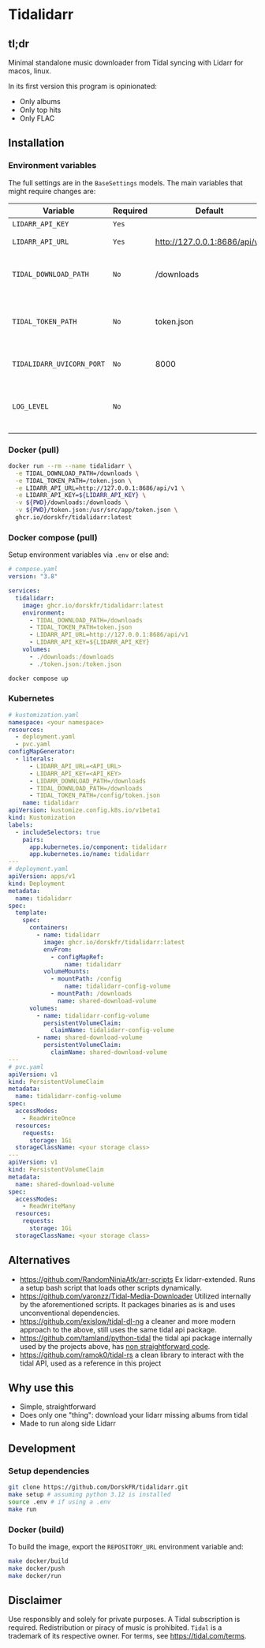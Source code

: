 # Tidalidarr

## tl;dr

Minimal standalone music downloader from Tidal syncing with Lidarr for macos, linux.

In its first version this program is opinionated:
- Only albums
- Only top hits
- Only FLAC

## Installation

### Environment variables

The full settings are in the `BaseSettings` models.
The main variables that might require changes are:

| Variable                  | Required | Default                      | Description                                         |
| ------------------------- | -------- | ---------------------------- | --------------------------------------------------- |
| `LIDARR_API_KEY`          | `Yes`    |                              | Lidarr API key                                      |
| `LIDARR_API_URL`          | `Yes`    | http://127.0.0.1:8686/api/v1 | Lidarr API endpoint                                 |
| `TIDAL_DOWNLOAD_PATH`     | `No`     | /downloads                   | Persistent storage to save music files              |
| `TIDAL_TOKEN_PATH`        | `No`     | token.json                   | Persistent storage to save the authentication token |
| `TIDALIDARR_UVICORN_PORT` | `No`     | 8000                         | Port on which uvicorn should bind                   |
| `LOG_LEVEL`               | `No`     |                              | Python log levels: DEBUG, INFO, WARNING, ERROR      |

### Docker (pull)

```bash
docker run --rm --name tidalidarr \
  -e TIDAL_DOWNLOAD_PATH=/downloads \
  -e TIDAL_TOKEN_PATH=/token.json \
  -e LIDARR_API_URL=http://127.0.0.1:8686/api/v1 \
  -e LIDARR_API_KEY=${LIDARR_API_KEY} \
  -v ${PWD}/downloads:/downloads \
  -v ${PWD}/token.json:/usr/src/app/token.json \
  ghcr.io/dorskfr/tidalidarr:latest
```

### Docker compose (pull)

Setup environment variables via `.env` or else and:

```yaml
# compose.yaml
version: "3.8"

services:
  tidalidarr:
    image: ghcr.io/dorskfr/tidalidarr:latest
    environment:
      - TIDAL_DOWNLOAD_PATH=/downloads
      - TIDAL_TOKEN_PATH=token.json
      - LIDARR_API_URL=http://127.0.0.1:8686/api/v1
      - LIDARR_API_KEY=${LIDARR_API_KEY}
    volumes:
      - ./downloads:/downloads
      - ./token.json:/token.json
```

```bash
docker compose up
```

### Kubernetes

```yaml
# kustomization.yaml
namespace: <your namespace>
resources:
  - deployment.yaml
  - pvc.yaml
configMapGenerator:
  - literals:
      - LIDARR_API_URL=<API_URL>
      - LIDARR_API_KEY=<API_KEY>
      - LIDARR_DOWNLOAD_PATH=/downloads
      - TIDAL_DOWNLOAD_PATH=/downloads
      - TIDAL_TOKEN_PATH=/config/token.json
    name: tidalidarr
apiVersion: kustomize.config.k8s.io/v1beta1
kind: Kustomization
labels:
  - includeSelectors: true
    pairs:
      app.kubernetes.io/component: tidalidarr
      app.kubernetes.io/name: tidalidarr
---
# deployment.yaml
apiVersion: apps/v1
kind: Deployment
metadata:
  name: tidalidarr
spec:
  template:
    spec:
      containers:
        - name: tidalidarr
          image: ghcr.io/dorskfr/tidalidarr:latest
          envFrom:
            - configMapRef:
                name: tidalidarr
          volumeMounts:
            - mountPath: /config
                name: tidalidarr-config-volume
            - mountPath: /downloads
              name: shared-download-volume
      volumes:
        - name: tidalidarr-config-volume
          persistentVolumeClaim:
            claimName: tidalidarr-config-volume
        - name: shared-download-volume
          persistentVolumeClaim:
            claimName: shared-download-volume
---
# pvc.yaml
apiVersion: v1
kind: PersistentVolumeClaim
metadata:
  name: tidalidarr-config-volume
spec:
  accessModes:
    - ReadWriteOnce
  resources:
    requests:
      storage: 1Gi
  storageClassName: <your storage class>
---
apiVersion: v1
kind: PersistentVolumeClaim
metadata:
  name: shared-download-volume
spec:
  accessModes:
    - ReadWriteMany
  resources:
    requests:
      storage: 1Gi
  storageClassName: <your storage class>
```

## Alternatives

- https://github.com/RandomNinjaAtk/arr-scripts Ex lidarr-extended. Runs a setup bash script that loads other scripts dynamically.
- https://github.com/yaronzz/Tidal-Media-Downloader Utilized internally by the aforementioned scripts. It packages binaries as is and uses unconventional dependencies.
- https://github.com/exislow/tidal-dl-ng a cleaner and more modern approach to the above, still uses the same tidal api package.
- https://github.com/tamland/python-tidal the tidal api package internally used by the projects above, has [non straightforward code](https://github.com/tamland/python-tidal/blob/288fc1ea53d6ca0a23424795ecae3a09b0ec43a3/tidalapi/session.py#L141).
- https://github.com/ramok0/tidal-rs a clean library to interact with the tidal API, used as a reference in this project

## Why use this

- Simple, straightforward
- Does only one "thing": download your lidarr missing albums from tidal
- Made to run along side Lidarr

## Development

### Setup dependencies

```bash
git clone https://github.com/DorskFR/tidalidarr.git
make setup # assuming python 3.12 is installed
source .env # if using a .env
make run
```

### Docker (build)

To build the image, export the `REPOSITORY_URL` environment variable and:

```bash
make docker/build
make docker/push
make docker/run
```

## Disclaimer

Use responsibly and solely for private purposes. A Tidal subscription is required. Redistribution or piracy of music is prohibited. `Tidal` is a trademark of its respective owner. For terms, see https://tidal.com/terms.
